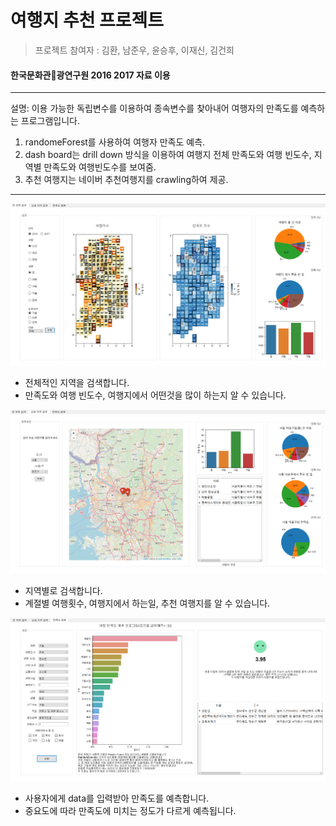 # 여행지 추천 프로젝트

> 프로젝트 참여자 : 김환, 남준우, 윤승후, 이재신, 김건희

#### 한국문화관광연구원 2016 2017 자료 이용
***
설명:
  이용 가능한 독립변수를 이용하여 
  종속변수를 찾아내어 여행자의 만족도를 예측하는 프로그램입니다.


1. randomeForest를 사용하여 여행자 만족도 예측.
2. dash board는 drill down 방식을 이용하여 여행지 전체 만족도와 여행 빈도수, 지역별 만족도와 여행빈도수를 보여줌. 
3. 추천 여행지는 네이버 추천여행지를 crawling하여 제공. 

***

![Alt text](image/searchAll.png)

* 전체적인 지역을 검색합니다. 
* 만족도와 여행 빈도수, 여행지에서 어떤것을 많이 하는지 알 수 있습니다.
  
![Alt text](image/searchcity.png)

* 지역별로 검색합니다.
* 계절별 여행횟수, 여행지에서 하는일, 추천 여행지를 알 수 있습니다.
  
![Alt text](image/predictPage.png)

* 사용자에게 data를 입력받아 만족도를 예측합니다.
* 중요도에 따라 만족도에 미치는 정도가 다르게 예측됩니다.